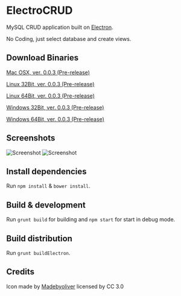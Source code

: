 # ElectroCRUD

MySQL CRUD application built on [Electron](http://electron.atom.io/).

No Coding, just select database and create views.

## Download Binaries
[Mac OSX, ver. 0.0.3 (Pre-release)](https://github.com/garrylachman/ElectroCRUD/raw/master/dist_binaries/ElectoCRUD-darwin-x64.zip)

[Linux 32Bit, ver. 0.0.3 (Pre-release)](https://github.com/garrylachman/ElectroCRUD/raw/master/dist_binaries/ElectoCRUD-linux-ai32.zip)

[Linux 64Bit, ver. 0.0.3 (Pre-release)](https://github.com/garrylachman/ElectroCRUD/raw/master/dist_binaries/ElectoCRUD-linux-x64.zip)

[Windows 32Bit, ver. 0.0.3 (Pre-release)](https://github.com/garrylachman/ElectroCRUD/raw/master/dist_binaries/ElectoCRUD-win32-ai32.zip)

[Windows 64Bit, ver. 0.0.3 (Pre-release)](https://github.com/garrylachman/ElectroCRUD/raw/master/dist_binaries/ElectoCRUD-win32-x64.zip)

## Screenshots
![Screenshot](http://i.imgur.com/mrFLg5e.png)
![Screenshot](http://i.imgur.com/A51zLRv.png)

## Install dependencies

Run `npm install` & `bower install`.

## Build & development

Run `grunt build` for building and `npm start` for start in debug mode.

## Build distribution

Run `grunt buildElectron`.

## Credits

Icon made by [Madebyoliver](http://www.flaticon.com/authors/madebyoliver) licensed by CC 3.0
